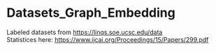 # Datasets_Graph_Embedding
Labeled datasets from https://linqs.soe.ucsc.edu/data <br/>
Statistices here: https://www.ijcai.org/Proceedings/15/Papers/299.pdf

